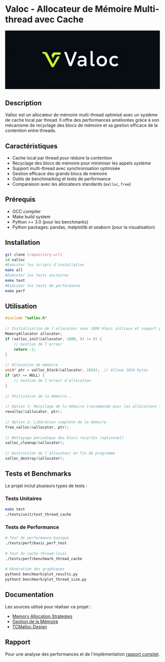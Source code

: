 # Valoc - Allocateur de Mémoire Multi-thread avec Cache
![image info](src/logo.png)
## Description
Valloc est un allocateur de mémoire multi-thread optimisé avec un système de cache local par thread. Il offre des performances améliorées grâce à son mécanisme de recyclage des blocs de mémoire et sa gestion efficace de la contention entre threads.

## Caractéristiques
- Cache local par thread pour réduire la contention
- Recyclage des blocs de mémoire pour minimiser les appels système
- Support multi-thread avec synchronisation optimisée
- Gestion efficace des grands blocs de mémoire
- Outils de benchmarking et tests de performance
- Comparaison avec les allocateurs standards (`malloc`, `free`)

## Prérequis
- GCC compiler
- Make build system
- Python >= 3.0 (pour les benchmarks)
- Python packages: pandas, matplotlib et seaborn (pour la visualisation)

## Installation
```bash
git clone [repository-url]
cd valloc
#Exécuter les scripts d'installation
make all
#Exécuter les tests unitaires
make test
#Exécuter les tests de performance
make perf
```

## Utilisation
```c
#include "valloc.h"

// Initialisation de l'allocateur avec 1000 blocs initiaux et support pour 4 threads
MemoryAllocator allocator;
if (valloc_init(&allocator, 1000, 4) != 0) {
    // Gestion de l'erreur
    return -1;
}

// Allocation de mémoire
void* ptr = valloc_block(&allocator, 1024);  // Alloue 1024 bytes
if (ptr == NULL) {
    // Gestion de l'erreur d'allocation
}

// Utilisation de la mémoire...

// Option 1: Recyclage de la mémoire (recommandé pour les allocations fréquentes)
revalloc(&allocator, ptr);

// Option 2: Libération complète de la mémoire
free_valloc(&allocator, ptr);

// Nettoyage périodique des blocs recyclés (optionnel)
valloc_cleanup(&allocator);

// Destruction de l'allocateur en fin de programme
valloc_destroy(&allocator);
```

## Tests et Benchmarks
Le projet inclut plusieurs types de tests :

### Tests Unitaires
```bash
make test
./tests/unit/test_thread_cache
```

### Tests de Performance
```bash
# Test de performance basique
./tests/perf/basic_perf_test

# Test du cache thread-local
./tests/perf/benchmark_thread_cache

# Génération des graphiques
python3 benchmark/plot_results.py
python3 benchmark/plot_thread_size.py
```

## Documentation
Les sources utilisé pour réaliser ce projet :
- [Memory Allocation Strategies](https://www.gingerbill.org/series/memory-allocation-strategies/)
- [Gestion de la Mémoire](https://www.univ-orleans.fr/lifo/membres/Mirian.Halfeld/Cours/SEBlois/SE2007-GestionMemo.pdf)
- [TCMalloc Design](https://google.github.io/tcmalloc/design.html)

## Rapport
Pour une analyse des performances et de l'implémentation [rapport complet](Rapport_valoc.pdf).
